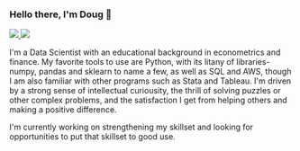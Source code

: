 ### Hello there, I'm Doug 👋

<!-- LinkedIn Contact -->
  <a href="https://www.linkedin.com/in/douglass-hart-46b20672/" target="_blank">
    <img src="https://img.shields.io/badge/-DOUG%20HART-blue?style=for-the-badge&logo=Linkedin&logoColor=white"/>
  </a>
  
<!-- Email -->
  <a href="mailto:douglass.hart@outlook.com">
    <img src="https://img.shields.io/badge/EMAIL-douglass.hart@outlook.com-20b2aa?style=for-the-badge"/>
  </a>

I'm a Data Scientist with an educational background in econometrics and finance.
My favorite tools to use are Python, with its litany of libraries- numpy, pandas and sklearn to name a few, as well as SQL and AWS, though I am also familiar with other programs such as Stata and Tableau. 
I'm driven by a strong sense of intellectual curiousity, the thrill of solving puzzles or other complex problems, and the satisfaction I get from helping others and making a positive difference. 

I'm currently working on strengthening my skillset and looking for opportunities to put that skillset to good use. 


<!--
**dougtheeconomist/dougtheeconomist** is a ✨ _special_ ✨ repository because its `README.md` (this file) appears on your GitHub profile.

Here are some ideas to get you started:

- 🔭 I’m currently working on ...
- 🌱 I’m currently learning ...
- 👯 I’m looking to collaborate on ...
- 🤔 I’m looking for help with ...
- 💬 Ask me about ...
- 📫 How to reach me: ...
- 😄 Pronouns: ...
- ⚡ Fun fact: ...
-->
